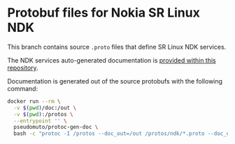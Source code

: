 # Protobuf files for Nokia SR Linux NDK
This branch contains source `.proto` files that define SR Linux NDK services.

The NDK services auto-generated documentation is [provided within this repository](https://raw.githack.com/nokia/srlinux-ndk-protobufs/v21.6.2/doc/index.html).

Documentation is generated out of the source protobufs with the following command:

```bash
docker run --rm \
  -v $(pwd)/doc:/out \
  -v $(pwd):/protos \
  --entrypoint '' \
  pseudomuto/protoc-gen-doc \
  bash -c "protoc -I /protos --doc_out=/out /protos/ndk/*.proto --doc_opt=/out/doc.tmpl,index.html"
```